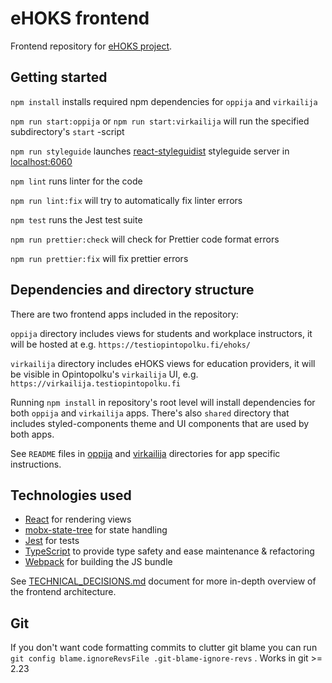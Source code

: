 # eHOKS frontend

Frontend repository for [eHOKS project](https://confluence.csc.fi/display/OPHPALV/eHOKS+-+hanke).

## Getting started

`npm install` installs required npm dependencies for `oppija` and `virkailija`

`npm run start:oppija` or `npm run start:virkailija` will run the specified subdirectory's `start` -script

`npm run styleguide` launches [react-styleguidist](https://react-styleguidist.js.org/) styleguide server in [localhost:6060](http://localhost:6060/)

`npm lint` runs linter for the code

`npm run lint:fix` will try to automatically fix linter errors

`npm test` runs the Jest test suite

`npm run prettier:check` will check for Prettier code format errors

`npm run prettier:fix` will fix prettier errors

## Dependencies and directory structure

There are two frontend apps included in the repository:

`oppija` directory includes views for students and workplace instructors, it will be hosted at e.g. `https://testiopintopolku.fi/ehoks/`

`virkailija` directory includes eHOKS views for education providers, it will be visible in Opintopolku's `virkailija` UI, e.g. `https://virkailija.testiopintopolku.fi`

Running `npm install` in repository's root level will install dependencies for both `oppija` and `virkailija` apps. There's also `shared` directory that includes styled-components theme and UI components that are used by both apps.

See `README` files in [oppija](oppija/README.md) and [virkailija](virkailija/README.md) directories for app specific instructions.

## Technologies used

- [React](https://facebook.github.io/react/) for rendering views
- [mobx-state-tree](https://github.com/mobxjs/mobx-state-tree) for state handling
- [Jest](https://facebook.github.io/jest/) for tests
- [TypeScript](https://www.typescriptlang.org) to provide type safety and ease maintenance & refactoring
- [Webpack](https://webpack.js.org) for building the JS bundle

See [TECHNICAL_DECISIONS.md](TECHNICAL_DECISIONS.md) document for more in-depth overview of the frontend architecture.

## Git

If you don't want code formatting commits to clutter git blame you can run `git config blame.ignoreRevsFile .git-blame-ignore-revs` . Works in git >= 2.23
